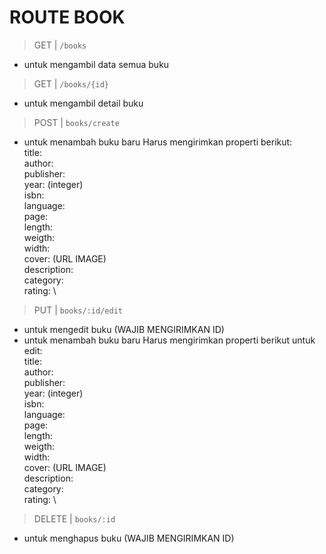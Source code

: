 # ROUTE BOOK
> GET | `/books`
- untuk mengambil data semua buku
> GET | `/books/{id}`
- untuk mengambil detail buku
> POST | `books/create`
- untuk menambah buku baru
Harus mengirimkan properti berikut: \
title: \
author: \
publisher: \
year: (integer) \
isbn: \
language: \
page: \
length: \
weigth: \
width: \
cover: (URL IMAGE) \
description: \
category: \
rating: \
> PUT | `books/:id/edit`
- untuk mengedit buku (WAJIB MENGIRIMKAN ID)
- untuk menambah buku baru
Harus mengirimkan properti berikut untuk edit: \
title: \
author: \
publisher: \
year: (integer) \
isbn: \
language: \
page: \
length: \
weigth: \
width: \
cover: (URL IMAGE) \
description: \
category: \
rating: \
> DELETE | `books/:id`
- untuk menghapus buku (WAJIB MENGIRIMKAN ID)
